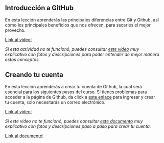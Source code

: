 ## Introducción a GitHub
En esta lección aprenderás las principales diferencias entre Git y Github, 
así como los principales beneficios que nos ofrecen, para sacarles el mejor provecho. 

[Link al video!](https://youtu.be/7d2jCvSbcrw)

*Si esta actividad no te funcionó, puedes consultar [este video](https://www.youtube.com/watch?v=DinilgacaWs) muy explicativo con fotos 
y descripciones para poder entender de mejor manera estos conceptos.*


## Creando tu cuenta
En esta lección aprenderás a crear tu cuenta de Github, la cual será esencial para los siguientes pasos del curso. 
Si tienes problemas para acceder a la página de Github, da click a [este enlace](https://github.com/signup?user_email=&source=form-home-signup) para ingresar y crear tu cuenta, 
solo necesitarás un correo electrónico.

[Link al video!](https://youtu.be/K0RWvdGrkVE)

*Si este video no te funcionó, puedes consultar [este documento](https://hanolisite.wordpress.com/2019/09/14/5-pasos-para-crear-una-cuenta-en-github/) muy explicativo con fotos y descripciones paso a paso 
para crear tu cuenta.* 

[Link al documento!](https://hanolisite.wordpress.com/2019/09/14/5-pasos-para-crear-una-cuenta-en-github/)
